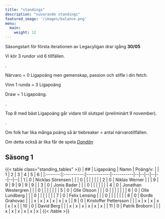 ```yaml
---
title: "standings"
description: "nuvarande standings"
featured_image: '/images/balance.png'
menu:
  main:
    weight: 12
---
```


Säsongstart för första iterationen av Legacyligan drar igång **30/05** 

Vi kör 3 rundor vid 6 tillfällen.

.

Närvaro = 0 Ligapoäng men gemenskap, passion och stifle i din fetch.

Vinn 1 runda = 3 Ligapoäng

Draw = 1 Ligapoäng.

.

Top 8 med bäst Ligapoäng går vidare till slutspel (preliminärt 9 november). 

.

Om folk har lika många poäng så är tiebreaker = antal närvarotillfällen. 

Om detta också är lika får de spela *[Dandân](https://infinite.tcgplayer.com/article/What-is-Dand%C3%A2n-MTG-s-Forgetful-Fish-Format/7d6590b5-8e78-44f5-92c6-511049676fea/)*






## Säsong 1
{{< table class="standing_tables" >}}
| ##  | Ligapoäng | Namn | Poäng/v: |   | 1 | 2 | 3 | 4 | 5 | 6 |
|:-------:|:----------:|------------|-----------|--|--|--|--|--|--|--|
| 1     | 0         | Nicklas Sörensen | | | 0 |  |  |  |  |  |
| 2     | 0         | Niklas Werner | | | 9 | 9 | 9 | 9 | 9 | 9 |
| 3     | 0         | Jonis Bader | | | 0 |  |  |  |  |  |
| 4     | 0         | Jonathan Westergren | |  | 0 |  |  |  |  |  |
| 5     | 0         | Olle Olsson | |  | 0 |  |  |  |  |  |
| 6     | 0         | Olle Lundberg | |  | 0 |  |  |  |  |  |
| 7     | 0         | Felix Lensing |  | | 0 |  |  |  |  |  |
| 8     | 0         | Đorđe Grahovac | |   | x | x | x | x | x | x |
| 9     | 0         | Kristoffer Pettersson | |  | x | x | x | x | x | x |
| 10     | 0         | David Berg  | | | x | x | x | x | x | x |
| 11     | 0         | Patrik Broborn  | | | x | x | x | x | x | x |
{{< /table >}}
